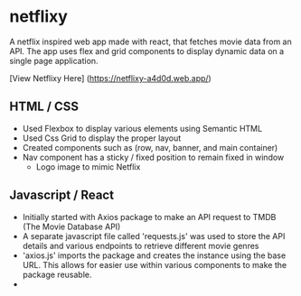 # netflixy

A netflix inspired web app made with react, that fetches movie data from an API. The app uses flex and grid components to display dynamic data on a single page application.

[View Netflixy Here] (https://netflixy-a4d0d.web.app/)

## HTML / CSS

- Used Flexbox to display various elements using Semantic HTML
- Used Css Grid to display the proper layout
- Created components such as (row, nav, banner, and main container)
- Nav component has a sticky / fixed position to remain fixed in window
  - Logo image to mimic Netflix

## Javascript / React

- Initially started with Axios package to make an API request to TMDB (The Movie Database API)
- A separate javascript file called 'requests.js' was used to store the API details and various endpoints to retrieve different movie genres
- 'axios.js' imports the package and creates the instance using the base URL. This allows for easier use within various components to make the package reusable.
-

